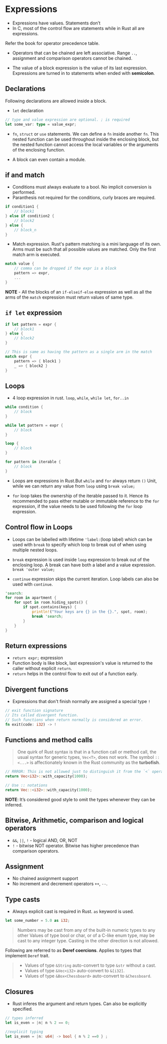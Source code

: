 # Expressions

- Expressions have values. Statements don’t
- In C, most of the control flow are statements while in Rust all are expressions.

Refer the book for operator precedence table.

- Operators that can be chained are left associative. Range `..`, assignment and comparison operators cannot be chained.

- The value of a block expression is the value of its last expression. Expressions are turned in to statements when ended with **semicolon**.

## Declarations

Following declarations are allowed inside a block.

- `let` declaration

```rust
// type and value expression are optional. ; is required
let some_var: type = value_expr;
```

- `fn`, `struct` or `use` statements. We can define a `fn` inside another `fn`. This nested function can be used throughout inside the enclosing block, but the nested function cannot access the local variables or the arguments of the enclosing function.

- A block can even contain a module.

## if and match

- Conditions must always evaluate to a bool. No implicit conversion is performed.
- Paranthesis not required for the conditions, curly braces are required.

```rust
if condition1 {
    // block1
} else if condition2 {
    // block2
} else {
    // block_n
}
```

- Match expression. Rust's pattern matching is a mini language of its own. Arms must be such that all possible values are matched. Only the first match arm is executed.

```rust
match value {
    // comma can be dropped if the expr is a block
    pattern => expr,
    ...
}
```

**NOTE** - All the blocks of an `if-elseif-else` expression as well as all the arms of the `match` expression must return values of same type.

## `if let` expression

```rust
if let pattern = expr {
    // block1
} else {
    // block2
}

// This is same as having the pattern as a single arm in the match
match expr {
    pattern => { block1 }
    _ => { block2 }
}
```

## Loops

- 4 loop expression in rust. `loop`, `while`, `while let`, `for..in`

```rust
while condition {
    // block
}

while let pattern = expr {
    // block
}

loop {
    // block
}

for pattern in iterable {
    // block
}
```

- Loops are expressions in Rust.But `while` and `for` always return `()` Unit, while we can return any value from `loop` using `break value;`

- `for` loop takes the ownership of the iterable passed to it. Hence its recommended to pass either mutable or immutable reference to the `for` expression, if the value needs to be used following the `for` loop expression.

## Control flow in Loops

- Loops can be labelled with lifetime `'label:`(loop label) which can be used with `break` to specify which loop to break out of when using multiple nested loops.

- `break` expression is used inside `loop` expression to break out of the enclosing loop. A break can have both a label and a value expression. `break 'outer value;`
- `continue` expression skips the current iteration. Loop labels can also be used with `continue`.

```rust
'search:
for room in apartment {
    for spot in room.hiding_spots() {
        if spot.contains(keys) {
            println!("Your keys are {} in the {}.", spot, room);
            break 'search;
        }
    }
}
```

## Return expressions

- `return expr;` expression
- Function body is like block, last expression's value is returned to the caller without explicit `return`.
- `return` helps in the control flow to exit out of a function early.

## Divergent functions

- Expressions that don't finish normally are assigned a special type `!`

```rust
// exit function signature
// Its called divergent function.
// Such functions when return normally is considered an error.
fn exit(code: i32) -> !
```

## Functions and method calls

> One quirk of Rust syntax is that in a function call or method call, the usual syntax for
> generic types, `Vec<T>`, does not work.
> The symbol `::<...>` is affectionately known in the Rust community as the **turbofish**.

```rust
// RRROR: This is not allowed just to distinguish it from the `<` operator
return Vec<i32>::with_capacity(1000);

// Use :: notations
return Vec::<i32>::with_capacity(1000);
```

**NOTE**: It’s considered good style to omit the types whenever they can be inferred.

## Bitwise, Arithmetic, comparison and logical operators

- `&&`, `||`, `!` - logical AND, OR, NOT
- `!` - bitwise NOT operator. Bitwise has higher precedence than comparison operators.

## Assignment

- No chained assignment support
- No increment and decrement operators `++`, `--`.

## Type casts

- Always explicit cast is required in Rust. `as` keyword is used.

```rust
let some_number = 5.0 as i32;
```

> Numbers may be cast from any of the built-in numeric types to any other
> Values of type bool or char, or of a C-like enum type, may be cast to any integer
> type. Casting in the other direction is not allowed.

Following are referred to as **Deref coercions**. Applies to types that implement `Deref` trait.

> - Values of type `&String` auto-convert to type `&str` without a cast.
> - Values of type `&Vec<i32>` auto-convert to `&[i32]`.
> - Values of type `&Box<Chessboard>` auto-convert to `&Chessboard`.

## Closures

- Rust inferes the argument and return types. Can also be explicitly specified.

```rust
// types inferred
let is_even = |n| n % 2 == 0;

//explicit typing
let is_even = |n: u64| -> bool { n % 2 ==0 } ;
```
